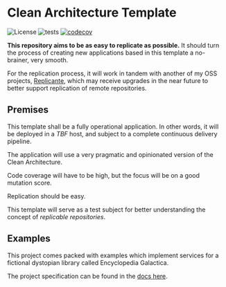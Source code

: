 # Clean Architecture Template

![License](https://img.shields.io/github/license/DyegoMaas/CleanArchitectureTemplate.svg)
![tests](https://github.com/DyegoMaas/CleanArchitectureTemplate/workflows/build/badge.svg)
[![codecov](https://codecov.io/gh/DyegoMaas/CleanArchitectureTemplate/branch/main/graph/badge.svg?token=IPBG3BP2D8)](https://codecov.io/gh/DyegoMaas/CleanArchitectureTemplate)

**This repository aims to be as easy to replicate as possible.** It should turn the process of creating new applications based in this template a no-brainer, very smooth.

For the replication process, it will work in tandem with another of my OSS projects, [Replicante](https://github.com/DyegoMaas/replicante), which may receive upgrades in the near future to better support replication of remote repositories.

## Premises

This template shall be a fully operational application. In other words, it will be deployed in a _TBF_ host, and subject to a complete continuous delivery pipeline.

The application will use a very pragmatic and opinionated version of the Clean Architecture.

Code coverage will have to be high, but the focus will be on a good mutation score.

Replication should be easy. 

This template will serve as a test subject for better understanding the concept of _replicable repositories_.

## Examples

This project comes packed with examples which implement services for a fictional dystopian library called Encyclopedia Galactica.

The project specification can be found in the [docs here](docs/ProjectSpecifications.md).


